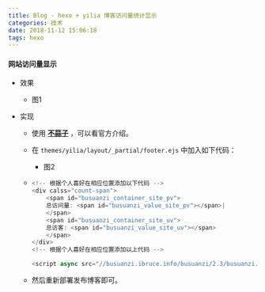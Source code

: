 ```yaml
---
title: Blog - hexo + yilia 博客访问量统计显示
categories: 技术
date: 2018-11-12 15:06:18
tags: hexo
---
```




#### 网站访问量显示 

- 效果

  - 图1

- 实现

  - 使用 **[不蒜子](http://ibruce.info/)** ，可以看官方介绍。

  - 在 `themes/yilia/layout/_partial/footer.ejs` 中加入如下代码：

    - 图2

  - ```js
    <!-- 根据个人喜好在相应位置添加以下代码 -->
    <div calss="count-span">
        <span id="busuanzi_container_site_pv">
        总访问量: <span id="busuanzi_value_site_pv"></span>|
        </span>
        <span id="busuanzi_container_site_uv">
        总访客: <span id="busuanzi_value_site_uv"></span>
        </span>
    </div>
    <!-- 根据个人喜好在相应位置添加以上代码 -->
    
    <script async src="//busuanzi.ibruce.info/busuanzi/2.3/busuanzi.pure.mini.js"></script>
    ```

  - 然后重新部署发布博客即可。


